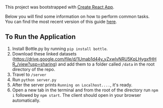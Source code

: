 This project was bootstrapped with [Create React App](https://github.com/facebookincubator/create-react-app).

Below you will find some information on how to perform common tasks.<br>
You can find the most recent version of this guide [here](https://github.com/facebookincubator/create-react-app/blob/master/packages/react-scripts/template/README.md).

## To Run the Application

1) Install Bottle.py by running `pip install bottle`.
2) Download these linked datasets (https://drive.google.com/file/d/1Umab1d44y_yZxwlvNRU5KpLHygxfHHR_/view?usp=sharing) and add them to a folder called `/data` in the root directory of the repo.
3) Travel to `/server`
4) Run `python server.py`
5) After the server prints `Running on Localhost....`, it's ready.
6) Open a new tab in the terminal and from the root of the directory run `npm i` followed by `npm start`. The client should open in your browser automatically.
